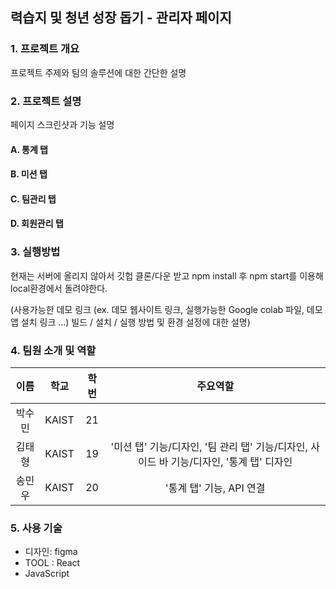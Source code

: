 ## 력습지 및 청년 성장 돕기 - 관리자 페이지
### 1. 프로젝트 개요
프로젝트 주제와 팀의 솔루션에 대한 간단한 설명


### 2. 프로젝트 설명
페이지 스크린샷과 기능 설명
#### A. 통계 탭
#### B. 미션 탭
#### C. 팀관리 탭
#### D. 회원관리 탭


### 3. 실행방법
현재는 서버에 올리지 않아서 깃헙 클론/다운 받고 npm install 후 npm start를 이용해 local환경에서 돌려야한다.

(사용가능한 데모 링크 (ex. 데모 웹사이트 링크, 실행가능한 Google colab 파일, 데모 앱 설치 링크 …)
빌드 / 설치 / 실행 방법 및 환경 설정에 대한 설명)


### 4. 팀원 소개 및 역할

|이름|학교|학번|주요역할|
|:------:|:-----:|:-----:|:-----:|
|박수민|KAIST|21||
|김태형|KAIST|19|'미션 탭' 기능/디자인, '팀 관리 탭' 기능/디자인, 사이드 바 기능/디자인, '통계 탭' 디자인|
|송민우|KAIST|20|'통계 탭' 기능, API 연결|


### 5. 사용 기술
- 디자인: figma
- TOOL : React
- JavaScript
